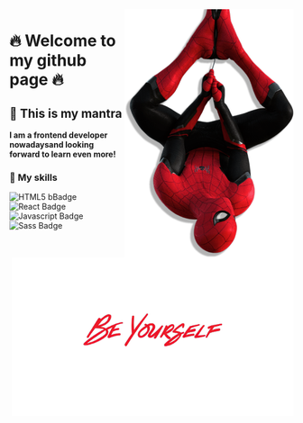 <img align="right" width="300px" src="./img/miranha.png">

<img align="right" width="500px" src="./img/be_yourself.png">

# 🔥 Welcome to my github page 🔥

## 🎉 This is my **mantra**

**I am a frontend developer nowadaysand looking forward to learn even more!**

### 🚀 **My skills**

![HTML5 bBadge](https://img.shields.io/badge/HTML5-E34F26?style=for-the-badge&logo=html5&logoColor=white)
![React Badge](https://img.shields.io/badge/React-20232A?style=for-the-badge&logo=react&logoColor=61DAFB)
![Javascript Badge](https://img.shields.io/badge/JavaScript-F7DF1E?style=for-the-badge&logo=javascript&logoColor=black)
![Sass Badge](https://img.shields.io/badge/Sass-CC6699?style=for-the-badge&logo=sass&logoColor=white)
